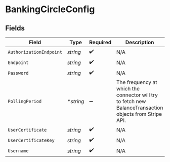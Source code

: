# BankingCircleConfig


## Fields

| Field                                                                                                   | Type                                                                                                    | Required                                                                                                | Description                                                                                             | Example                                                                                                 |
| ------------------------------------------------------------------------------------------------------- | ------------------------------------------------------------------------------------------------------- | ------------------------------------------------------------------------------------------------------- | ------------------------------------------------------------------------------------------------------- | ------------------------------------------------------------------------------------------------------- |
| `AuthorizationEndpoint`                                                                                 | *string*                                                                                                | :heavy_check_mark:                                                                                      | N/A                                                                                                     | XXX                                                                                                     |
| `Endpoint`                                                                                              | *string*                                                                                                | :heavy_check_mark:                                                                                      | N/A                                                                                                     | XXX                                                                                                     |
| `Password`                                                                                              | *string*                                                                                                | :heavy_check_mark:                                                                                      | N/A                                                                                                     | XXX                                                                                                     |
| `PollingPeriod`                                                                                         | **string*                                                                                               | :heavy_minus_sign:                                                                                      | The frequency at which the connector will try to fetch new BalanceTransaction objects from Stripe API.<br/> | 60s                                                                                                     |
| `UserCertificate`                                                                                       | *string*                                                                                                | :heavy_check_mark:                                                                                      | N/A                                                                                                     | XXX                                                                                                     |
| `UserCertificateKey`                                                                                    | *string*                                                                                                | :heavy_check_mark:                                                                                      | N/A                                                                                                     | XXX                                                                                                     |
| `Username`                                                                                              | *string*                                                                                                | :heavy_check_mark:                                                                                      | N/A                                                                                                     | XXX                                                                                                     |